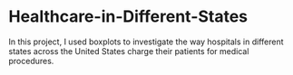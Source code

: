 # Healthcare-in-Different-States
In this project, I used boxplots to investigate the way hospitals in different states across the United States charge their patients for medical procedures.
